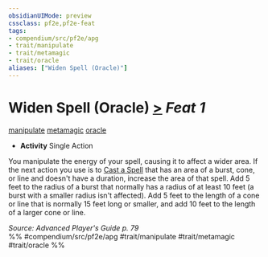 ```yaml
---
obsidianUIMode: preview
cssclass: pf2e,pf2e-feat
tags:
- compendium/src/pf2e/apg
- trait/manipulate
- trait/metamagic
- trait/oracle
aliases: ["Widen Spell (Oracle)"]
---
```

# Widen Spell (Oracle)  [>](/rules/core-rulebook/chapter-9-playing-the-game.md#Actions "Single Action") *Feat 1*  
[manipulate](/rules/traits/manipulate.md)  [metamagic](/rules/traits/metamagic.md)  [oracle](/rules/traits/oracle-apg.md)  

- **Activity** Single Action

You manipulate the energy of your spell, causing it to affect a wider area. If the next action you use is to [Cast a Spell](/rules/actions/cast-a-spell.md) that has an area of a burst, cone, or line and doesn't have a duration, increase the area of that spell. Add 5 feet to the radius of a burst that normally has a radius of at least 10 feet (a burst with a smaller radius isn't affected). Add 5 feet to the length of a cone or line that is normally 15 feet long or smaller, and add 10 feet to the length of a larger cone or line.

*Source: Advanced Player's Guide p. 79*  
%% #compendium/src/pf2e/apg #trait/manipulate #trait/metamagic #trait/oracle %%